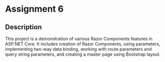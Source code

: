 # Assignment 6 

## Description
This project is a demonstration of various Razor Components features in ASP.NET Core. It includes creation of Razor Components, using parameters, implementing two-way data binding, working with route parameters and query string parameters, and creating a master page using Bootstrap layout.

